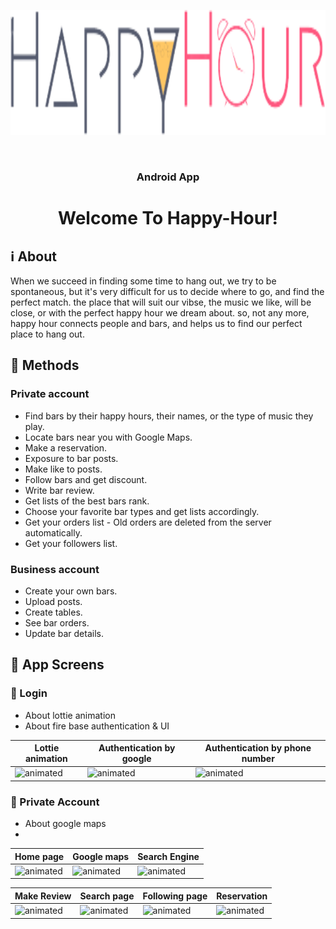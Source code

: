 <p align="center"><img src="app/src/main/res/drawable/ic_logo.png" height="200" width="550"></p>
<br/>
<h3 align="center">Android App</h3>
<h1 align="center">Welcome To Happy-Hour!</h1>


## :information_source: About 
When we succeed in finding some time to hang out, we try to be spontaneous, but it's very difficult for us to decide where to go, and find the perfect match. the place that will suit our vibse, the music we like, will be close, or with the perfect happy hour we dream about. so, not any more, happy hour connects people and bars, and helps us to find our perfect place to hang out. 
<br/>

## :space_invader: Methods
### Private account
- Find bars by their happy hours, their names, or the type of music they play.
- Locate bars near you with Google Maps.
- Make a reservation.
- Exposure to bar posts.
- Make like to posts.
- Follow bars and get discount.
- Write bar review.
- Get lists of the best bars rank.
- Choose your favorite bar types and get lists accordingly.
- Get your orders list - Old orders are deleted from the server automatically.
- Get your followers list.

### Business account
- Create your own bars.
- Upload posts.
- Create tables.
- See bar orders.
- Update bar details.

## :iphone: App Screens
### :calling: Login
- About lottie animation
- About fire base authentication & UI

|Lottie animation|Authentication by google|Authentication by phone number|
|---|---|---|
|<img src="https://media.giphy.com/media/R4AJsqt466ysE6D1EO/giphy.gif" alt="animated"/>|<img src="https://media.giphy.com/media/MpQ2gxbeIiYzi7Wii3/giphy.gif" alt="animated"/>|<img src="https://media.giphy.com/media/GGxoOJNQOkKpMOoJW0/giphy.gif" alt="animated"/>|

### 💃 Private Account
- About google maps
- 

|Home page|Google maps|Search Engine|
|---|---|---|
|<img src="https://media.giphy.com/media/1O7hkrPEDXVWsWwxBa/giphy.gif" alt="animated"/>|<img src="https://media.giphy.com/media/k5mfcFpYSpWRowsUpa/giphy.gif" alt="animated"/>|<img src="https://media.giphy.com/media/hcfXtHdeXM7fYXM8n6/giphy.gif" alt="animated"/>

|Make Review|Search page|Following page|Reservation|
|---|---|---|---|
|<img src="https://media.giphy.com/media/Be5MuKhbTDToCp2ybG/giphy.gif" alt="animated"/>|<img src="https://media.giphy.com/media/Be5MuKhbTDToCp2ybG/giphy.gif" alt="animated"/>|<img src="https://media.giphy.com/media/Be5MuKhbTDToCp2ybG/giphy.gif" alt="animated"/>|<img src="https://media.giphy.com/media/Be5MuKhbTDToCp2ybG/giphy.gif" alt="animated"/>


